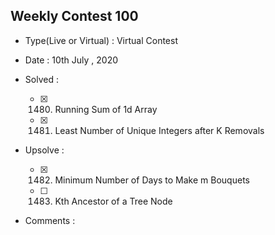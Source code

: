 ## Weekly Contest 100

* Type(Live or Virtual) : Virtual Contest

* Date : 10th July , 2020

* Solved :

    * [X] 1480. Running Sum of 1d Array
    * [X] 1481. Least Number of Unique Integers after K Removals

* Upsolve :

    * [X] 1482. Minimum Number of Days to Make m Bouquets
    * [ ] 1483. Kth Ancestor of a Tree Node

* Comments :
